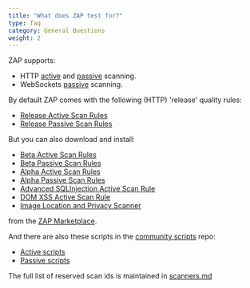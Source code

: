 ```yaml
---
title: "What does ZAP test for?"
type: faq
category: General Questions
weight: 2
---
```


ZAP supports:
 - HTTP [active](/docs/desktop/start/features/ascan/) and [passive](/docs/desktop/start/features/pscan/) scanning.
 - WebSockets [passive](/docs/desktop/addons/websockets/pscanrules/) scanning.

By default ZAP comes with the following (HTTP) 'release' quality rules:

  * [Release Active Scan Rules](/docs/desktop/addons/active-scan-rules/)
  * [Release Passive Scan Rules](/docs/desktop/addons/passive-scan-rules/)

But you can also download and install:

  * [Beta Active Scan Rules](/docs/desktop/addons/active-scan-rules-beta/)
  * [Beta Passive Scan Rules](/docs/desktop/addons/passive-scan-rules-beta/)
  * [Alpha Active Scan Rules](/docs/desktop/addons/active-scan-rules-alpha/)
  * [Alpha Passive Scan Rules](/docs/desktop/addons/passive-scan-rules-alpha/)
  * [Advanced SQLInjection Active Scan Rule](/docs/desktop/addons/advanced-sqlinjection-scanner/)
  * [DOM XSS Active Scan Rule](/docs/desktop/addons/dom-xss-active-scan-rule/)
  * [Image Location and Privacy Scanner](/docs/desktop/addons/image-location-and-privacy-scanner/)

from the [ZAP Marketplace](/addons/).

And there are also these scripts in the [community
scripts](https://github.com/zaproxy/community-scripts) repo:

  * [Active scripts](https://github.com/zaproxy/community-scripts/tree/master/active)
  * [Passive scripts](https://github.com/zaproxy/community-scripts/tree/master/passive)

The full list of reserved scan ids is maintained in
[scanners.md](https://github.com/zaproxy/zaproxy/blob/develop/docs/scanners.md)
